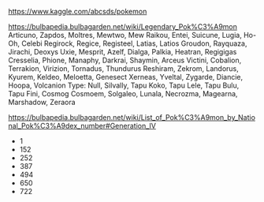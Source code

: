 https://www.kaggle.com/abcsds/pokemon

https://bulbapedia.bulbagarden.net/wiki/Legendary_Pok%C3%A9mon
Articuno, Zapdos, Moltres, Mewtwo, Mew
Raikou, Entei, Suicune, Lugia, Ho-Oh, Celebi
Regirock, Regice, Registeel, Latias, Latios
Groudon, Rayquaza, Jirachi, Deoxys
Uxie, Mesprit, Azelf, Dialga, Palkia, Heatran, Regigigas
Cresselia, Phione, Manaphy, Darkrai, Shaymin, Arceus
Victini, Cobalion, Terrakion, Virizion, Tornadus, Thundurus
Reshiram, Zekrom, Landorus, Kyurem, Keldeo, Meloetta, Genesect
Xerneas, Yveltal, Zygarde, Diancie, Hoopa, Volcanion
Type: Null, Silvally, Tapu Koko, Tapu Lele, Tapu Bulu, Tapu Fini, Cosmog
Cosmoem, Solgaleo, Lunala, Necrozma, Magearna, Marshadow, Zeraora

https://bulbapedia.bulbagarden.net/wiki/List_of_Pok%C3%A9mon_by_National_Pok%C3%A9dex_number#Generation_IV
- 1
- 152
- 252
- 387
- 494
- 650
- 722